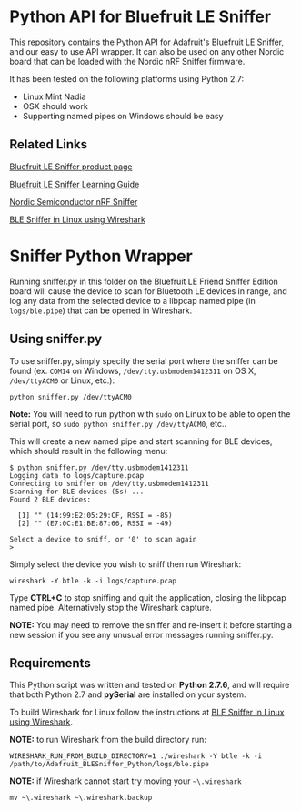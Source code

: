 # Python API for Bluefruit LE Sniffer 

This repository contains the Python API for Adafruit's Bluefruit LE Sniffer, and our easy to use API wrapper.
It can also be used on any other Nordic board that can be loaded with the Nordic nRF Sniffer firmware.

It has been tested on the following platforms using Python 2.7:

- Linux Mint Nadia
- OSX should work
- Supporting named pipes on Windows should be easy

## Related Links

[Bluefruit LE Sniffer product page](https://www.adafruit.com/product/2269)

[Bluefruit LE Sniffer Learning Guide](https://learn.adafruit.com/introducing-the-adafruit-bluefruit-le-sniffer/introduction)

[Nordic Semiconductor nRF Sniffer](https://www.nordicsemi.com/eng/Products/Bluetooth-Smart-Bluetooth-low-energy/nRF-Sniffer)

[BLE Sniffer in Linux using Wireshark](https://devzone.nordicsemi.com/blogs/750/ble-sniffer-in-linux-using-wireshark)

# Sniffer Python Wrapper

Running sniffer.py in this folder on the Bluefruit LE Friend Sniffer Edition board will cause the device to scan for Bluetooth LE devices in range, and log any data from the selected device to a libpcap named pipe (in `logs/ble.pipe`) that can be opened in Wireshark.

## Using sniffer.py

To use sniffer.py, simply specify the serial port where the sniffer can be found (ex. `COM14` on Windows, `/dev/tty.usbmodem1412311` on OS X, `/dev/ttyACM0` or Linux, etc.):

```
python sniffer.py /dev/ttyACM0
```

**Note:** You will need to run python with `sudo` on Linux to be able to open the serial port, so `sudo python sniffer.py /dev/ttyACM0`, etc..

This will create a new named pipe and start scanning for BLE devices, which should result in the following menu:

```
$ python sniffer.py /dev/tty.usbmodem1412311
Logging data to logs/capture.pcap
Connecting to sniffer on /dev/tty.usbmodem1412311
Scanning for BLE devices (5s) ...
Found 2 BLE devices:

  [1] "" (14:99:E2:05:29:CF, RSSI = -85)
  [2] "" (E7:0C:E1:BE:87:66, RSSI = -49)

Select a device to sniff, or '0' to scan again
> 
```

Simply select the device you wish to sniff then run Wireshark:

```
wireshark -Y btle -k -i logs/capture.pcap
```

Type **CTRL+C** to stop sniffing and quit the application, closing the libpcap named pipe.
Alternatively stop the Wireshark capture.

**NOTE:** You may need to remove the sniffer and re-insert it before starting a new session if you see any unusual error messages running sniffer.py.

## Requirements

This Python script was written and tested on **Python 2.7.6**, and will require that both Python 2.7 and **pySerial** are installed on your system.

To build Wireshark for Linux follow the instructions at [BLE Sniffer in Linux using Wireshark](https://devzone.nordicsemi.com/blogs/750/ble-sniffer-in-linux-using-wireshark).

**NOTE:** to run Wireshark from the build directory run:
```
WIRESHARK_RUN_FROM_BUILD_DIRECTORY=1 ./wireshark -Y btle -k -i /path/to/Adafruit_BLESniffer_Python/logs/ble.pipe
```

**NOTE:** if Wireshark cannot start try moving your `~\.wireshark`
```
mv ~\.wireshark ~\.wireshark.backup
```

